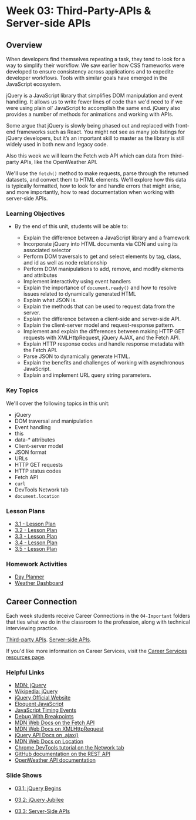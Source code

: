 # Week 03: Third-Party-APIs & Server-side APIs

## Overview

When developers find themselves repeating a task, they tend to look for a way to simplify their workflow. We saw earlier how CSS frameworks were developed to ensure consistency across applications and to expedite developer workflows. Tools with similar goals have emerged in the JavaScript ecosystem. 

jQuery is a JavaScript library that simplifies DOM manipulation and event handling. It allows us to write fewer lines of code than we'd need to if we were using plain ol' JavaScript to accomplish the same end. jQuery also provides a number of methods for animations and working with APIs.

Some argue that jQuery is slowly being phased out and replaced with front-end frameworks such as React. You might not see as many job listings for jQuery developers, but it’s an important skill to master as the library is still widely used in both new and legacy code. 

Also this week we will learn the Fetch web API which can data from third-party APIs, like the OpenWeather API.

We'll use the `fetch()` method to make requests, parse through the returned datasets, and convert them to HTML elements. We'll explore how this data is typically formatted, how to look for and handle errors that might arise, and more importantly, how to read documentation when working with server-side APIs.

### Learning Objectives

* By the end of this unit, students will be able to:

  * Explain the difference between a JavaScript library and a framework
  * Incorporate jQuery into HTML documents via CDN and using its associated selector
  * Perform DOM traversals to get and select elements by tag, class, and id as well as node relationship
  * Perform DOM manipulations to add, remove, and modify elements and attributes
  * Implement interactivity using event handlers
  * Explain the importance of `document.ready()` and how to resolve issues related to dynamically generated HTML
  * Explain what JSON is.
  * Explain the methods that can be used to request data from the server.
  * Explain the difference between a client-side and server-side API.
  * Explain the client-server model and request-response pattern.
  * Implement and explain the differences between making HTTP GET requests with XMLHttpRequest, jQuery AJAX, and the Fetch API.
  * Explain HTTP response codes and handle response metadata with the Fetch API.
  * Parse JSON to dynamically generate HTML.
  * Explain the benefits and challenges of working with asynchronous JavaScript.
  * Explain and implement URL query string parameters.

### Key Topics

We'll cover the following topics in this unit:

* jQuery
* DOM traversal and manipulation
* Event handling
* this
* data-* attributes
* Client-server model
* JSON format
* URLs
* HTTP GET requests
* HTTP status codes
* Fetch API
* `curl`
* DevTools Network tab
* `document.location`

### Lesson Plans

* [3.1 - Lesson Plan](01-Day/01-Day-LessonPlan.md)
* [3.2 - Lesson Plan](02-Day/02-Day-LessonPlan.md)
* [3.3 - Lesson Plan](03-Day/03-Day-LessonPlan.md)
* [3.4 - Lesson Plan](04-Day/04-Day-LessonPlan.md)
* [3.5 - Lesson Plan](05-Day/05-Day-LessonPlan.md)

### Homework Activities

* [Day Planner](../../../01-Class-Content/05-Third-Party-APIs/02-Homework/README.md)
* [Weather Dashboard](../../../01-Class-Content/06-Server-Side-APIs/02-Homework/README.MD)

## Career Connection

Each week students receive Career Connections in the `04-Important` folders that ties what we do in the classroom to the profession, along with technical interviewing practice.

[Third-party APIs](../../../01-Class-Content/05-Third-Party-APIs/04-Important/CAREER-CONNECTION.md).
[Server-side APIs](../../../01-Class-Content/06-Server-Side-APIs/04-Important/CAREER-CONNECTION.md).

If you'd like more information on Career Services, visit the [Career Services resources page](http://bit.ly/CodingCS).

### Helpful Links

* [MDN: jQuery](https://developer.mozilla.org/en-US/docs/Glossary/jQuery)
* [Wikipedia: jQuery](https://en.wikipedia.org/wiki/JQuery)
* [jQuery Official Website](https://jquery.com/)
* [Eloquent JavaScript](http://eloquentjavascript.net/)
* [JavaScript Timing Events](http://www.w3schools.com/js/js_timing.asp)
* [Debug With Breakpoints](https://developers.google.com/web/tools/chrome-devtools/debug/breakpoints/?hl=en)
* [MDN Web Docs on the Fetch API](https://developer.mozilla.org/en-US/docs/Web/API/Fetch_API/Using_Fetch)
* [MDN Web Docs on XMLHttpRequest](https://developer.mozilla.org/en-US/docs/Web/API/XMLHttpRequest)
* [jQuery API Docs on .ajax()](https://api.jquery.com/jquery.ajax/)
* [MDN Web Docs on Location](https://developer.mozilla.org/en-US/docs/Web/API/Location)
* [Chrome DevTools tutorial on the Network tab](https://developers.google.com/web/tools/chrome-devtools/network)
* [GitHub documentation on the REST API](https://docs.github.com/en/rest/reference)
* [OpenWeather API documentation](https://openweathermap.org/api)

### Slide Shows

* [03.1: jQuery Begins](https://docs.google.com/presentation/d/1NBt77MEEZDhJS9_mYzqgaSLQs8eQNHnd1ay38bKlnHI/edit?usp=sharing)

* [03.2: jQuery Jubilee](https://docs.google.com/presentation/d/1OLol2xQemLl4uhvtKg7J3qx6hL4v59UTT9uRxlvfHNs/edit?usp=sharing)

* [03.3: Server-Side APIs](https://docs.google.com/presentation/d/1tL0nVHEJVeR5Bi1C1bDBUAOY2ncW9ySReklGIAzaRms/edit?usp=sharing)
